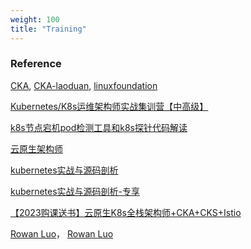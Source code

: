 ```yaml
---
weight: 100
title: "Training"
---
```













### Reference

[CKA](https://www.cncf.io/certification/cka/), [CKA-laoduan](https://training.linuxfoundation.cn/courses/44), [linuxfoundation](https://training.linuxfoundation.org/certification/certified-kubernetes-administrator-cka/)

[Kubernetes/K8s运维架构师实战集训营【中高级】](https://ke.qq.com/course/446949?quicklink=1#term_id=105525662)

[k8s节点宕机pod检测工具和k8s探针代码解读](https://ke.qq.com/course/6030788?quicklink=1#term_id=106259260)

[云原生架构师](https://www.mashibing.com/subject/88?courseNo=64&courseVersionId=1106)

[kubernetes实战与源码剖析](https://www.mashibing.com/course/945)

[kubernetes实战与源码剖析-专享](https://www.mashibing.com/course/2049)

[【2023购课送书】云原生K8s全栈架构师+CKA+CKS+Istio](https://ke.qq.com/course/package/41755)

[Rowan Luo](https://youdianzhishi.com)， [Rowan Luo](https://github.com/xiaomabenten/blog/tree/master)

[]()

[]()

[]()

[]()

[]()

[]()

[]()




